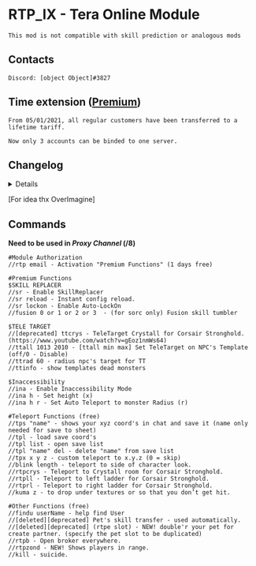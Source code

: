 # RTP_IX - Tera Online Module

`This mod is not compatible with skill prediction or analogous mods`

## Contacts
`
Discord: [object Object]#3827
`
## Time extension ([Premium](//obj.tix.su/tera/ "Go to.."))
`From 05/01/2021, all regular customers have been transferred to a lifetime tariff.`

`Now only 3 accounts can be binded to one server.`

## Changelog
<details>
  
### Log on 14.05.21 [UPDATE 105.2]
```
A lot has been "bug fixed" since update 105.2...
Most likely all endless evades not working now.
ArcanePulse has also undergone changes (nerfed).
I fixed it as best I could. It's still not as good as it used to be. But at least something.
```

  
### Log on 12.01.21
1. Support for multiple gameWindows for Ina Mod (Beta)
2. Removed auto Hailstorm from autoPulse.
  
### Log on 18.11.20
1. Bug fixes (Inaccessibility Mode).
2. Add AutoPress some skills.
  
### Log on 30.10.20
1. Added adjustment of attack speed from the config file for some skills.
  
### Log on 24.10.20
1. Fix Feature Inaccessibility Mode.
2. Add new command "ina h r" - Set Auto Teleport to monster Radius (r)
  
  
### Log on 20.10.20
1. Add New Feature Inaccessibility Mode. !EXPERIMENTAL!
2. Add new command "ina" - Enable Inaccessibility Mode
3. Add new command "ina h" - Set height (h)
  
### Log on 06.10.20
1. Bug fixes.

### Log on 02.10.20
1. Critical update. Correction of TT work.
2. Added sorting. The priority is the nearest goals.

`Many thanks to everyone who took part in identifying problem. Time has been updated.`

### Log on 09.08.20
1. The ability to synthesize pets from a take no longer works and has been removed.
  
### Log on 28.06.20
1. Add new feature "Auto LockOn". (sr lockon) [beta]
2. Fixed small bugs..
  
### Log on 02.06.20
1. A few small fixes for Slayer
2. Fixed bug with un-mount

### Log on 31.05.20
1. Improved target auto-capture feature. [ttall]
2. Changed radius determination algorithm. [ttrad]
3. Fixed 2 skills for Gunner.
4. Added ability to use autocapture to Archer. [ttall]
5. fix for blink and oth. small bug fixes.

### Log on 27.05.20
1. Fix player's counter (RTPZond)
2. Added glow of players in the air (RTPZond)
3. Add SkillBlink for 910
4. Change Teleport func.

### Log on 16.05.20
1. Add New Function RTPZond (shows players in range)

### Log on 02.05.20
1. Added NEW! function (command "rtpe slot" double your pet for create partner).
2. [deleted][deprecated] "ttcrys" commmand.
3. Add SpeedCast mode for Berserker and two skill's.
4. Berserker status is checked.
5. Added small fixes for Sorc and Lancer.
6. Lancer status is checked.
7. Add Unlimited Evade for Brawler.
8. Add SuperArmor mode for Brawler and two skill's.
9. Brawler status is checked.
10. Change command TP to RTPORT

### Log on 16.03.20
1. Added fixes for Reaper and +1 skill.
2. Removed unnecessary functionality. (Servant Exp Transform)
3. Added new const in config.. (Reload).
4. Some minor bug fixes.

### Log on 24.02.20
1. Add Unlimited Evade for Ninja.
2. Add Unlimited Evade for Reaper.
3. Add SpeedCast mode for Reaper.
4. Reaper status is checked.
5. Ninja status is checked.
6. Some minor bug fixes.

### Log on 29.01.20
1. Add command "sr reload" - Instant config reload.
2. Add 4 skill's + SpeedCast mode for Warrior.
3. Warrior status is checked.
4. Add ChatCommand's Defender
5. Add command /rtpb - open broker.
6. Fixed SERVANT SKILL TRANSFER
7. Made several corrections regarding the mass extermination of targets (ttall).
```
I express my gratitude for finding of problem and help in resolving it: Smile#6367
```
### Log on 17.12.19
1. Add radius conf for TT
2. Some minor bug fixes
3. Priest status is checked.
4. Hide dmgNumbers on use 'ttall'
5. Add new function "TeleTarget" (autouse)
6. Add command ttcrys (for TeleTarget on Corsair battleground)
7. change commands "crys" "ll" "rl" to "tpcrys" "tpll" "tprl"
8. Some minor bug fixes
9. Added hack for pets.

info: If you got any “TEMPORARY" pet, now you have the opportunity to transfer all his skills to your "permanent" companion :)
```
free pet key for RU: TERA-AWAKE-NING2
```
### Log on 06.11.19
1. Add Unlimited Evade (for Slayer)
2. Add SpeedCast mode (for Slayer)
3. Slayer status is checked.
4. Add 6 Skill's (for Valkyrie)
5. Add SpeedCast mode (for Valkyrie)
6. Valkyrie status is checked.

### Log on 31.10.19
1. Add Unlimited Evade (for Gunner)
2. Add Fusion tumbler (for Sorc)
3. Add one skill for Sorc [Awakening Energy >> UnAgro skill without CD]
4. UPPDATE For Last version Client [TERA TOOLBOX]
5. Made corrections for Shinobi (possibly Valkyrie too)
6. Added 2 skills for Gunner
</details>

[For idea thx OverImagine]

## Commands
**Need to be used in _Proxy Channel_ (/8)**
```
#Module Authorization
//rtp email - Activation "Premium Functions" (1 days free)

#Premium Functions
$SKILL REPLACER
//sr - Enable SkillReplacer
//sr reload - Instant config reload.
//sr lockon - Enable Auto-LockOn
//fusion 0 or 1 or 2 or 3  - (for sorc only) Fusion skill tumbler

$TELE TARGET
//[deprecated] ttcrys - TeleTarget Crystall for Corsair Stronghold. (https://www.youtube.com/watch?v=gEoz1nmWs64) 
//ttall 1013 2010 - [ttall min max] Set TeleTarget on NPC's Template (off/0 - Disable)
//ttrad 60 - radius npc's target for TT
//ttinfo - show templates dead monsters

$Inaccessibility
//ina - Enable Inaccessibility Mode
//ina h - Set height (x)
//ina h r - Set Auto Teleport to monster Radius (r)

#Teleport Functions (free)
//tps "name" - shows your xyz coord's in chat and save it (name only needed for save to sheet)
//tpl - load save coord's
//tpl list - open save list
//tpl "name" del - delete "name" from save list
//tpx x y z - custom teleport to x.y.z (0 = skip)
//blink length - teleport to side of character look.
//rtpcrys - Teleport to Crystall room for Corsair Stronghold.
//rtpll - Teleport to left ladder for Corsair Stronghold.
//rtprl - Teleport to right ladder for Corsair Stronghold.
//kuma z - to drop under textures or so that you don’t get hit.

#Other Functions (free)
//findu userName - help find User
//[deleted][deprecated] Pet's skill transfer - used automatically.
//[deleted][deprecated] (rtpe slot) - NEW! double'r your pet for create partner. (specify the pet slot to be duplicated)
//rtpb - Open broker everywhere.
//rtpzond - NEW! Shows players in range.
//kill - suicide.
